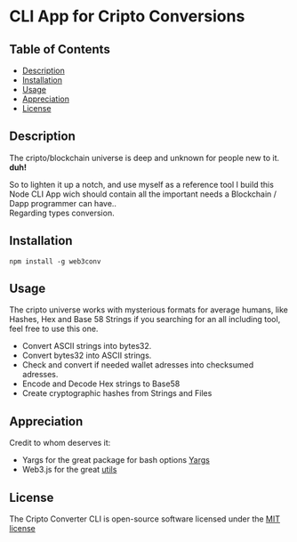 # CLI App for Cripto Conversions

## Table of Contents

- [Description](#description)
- [Installation](#installation)
- [Usage](#usage)
- [Appreciation](#appreciation)
- [License](#license)

<a name="description"></a>

## Description

The cripto/blockchain universe is deep and unknown for people new to it. **duh!**

So to lighten it up a notch, and use myself as a reference tool I build this Node CLI App wich should contain all the important needs a Blockchain / Dapp programmer can have..  
Regarding types conversion.

<a name="installation"></a>

## Installation

```shell
npm install -g web3conv
```

<a name="usage"></a>

## Usage

The cripto universe works with mysterious formats for average humans, like Hashes, Hex and Base 58 Strings if you searching for an all including tool, feel free to use this one.

- Convert ASCII strings into bytes32.
- Convert bytes32 into ASCII strings.
- Check and convert if needed wallet adresses into checksumed adresses.
- Encode and Decode Hex strings to Base58
- Create cryptographic hashes from Strings and Files

<a name="appreciation"></a>

## Appreciation

Credit to whom deserves it:

- Yargs for the great package for bash options [Yargs](https://github.com/yargs/yargs)
- Web3.js for the great [utils](https://github.com/ethereum/web3.js)

<a name="license"></a>

## License

The Cripto Converter CLI is open-source software licensed under the [MIT license](https://opensource.org/licenses/MIT)
